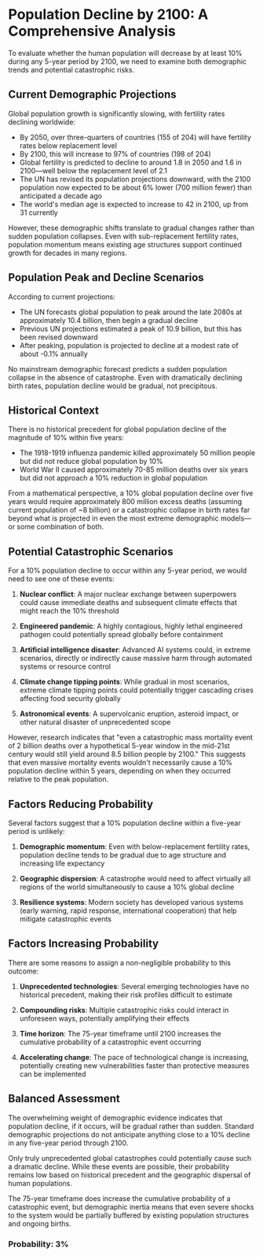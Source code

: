 # Population Decline by 2100: A Comprehensive Analysis

To evaluate whether the human population will decrease by at least 10% during any 5-year period by 2100, we need to examine both demographic trends and potential catastrophic risks.

## Current Demographic Projections

Global population growth is significantly slowing, with fertility rates declining worldwide:

- By 2050, over three-quarters of countries (155 of 204) will have fertility rates below replacement level
- By 2100, this will increase to 97% of countries (198 of 204)
- Global fertility is predicted to decline to around 1.8 in 2050 and 1.6 in 2100—well below the replacement level of 2.1
- The UN has revised its population projections downward, with the 2100 population now expected to be about 6% lower (700 million fewer) than anticipated a decade ago
- The world's median age is expected to increase to 42 in 2100, up from 31 currently

However, these demographic shifts translate to gradual changes rather than sudden population collapses. Even with sub-replacement fertility rates, population momentum means existing age structures support continued growth for decades in many regions.

## Population Peak and Decline Scenarios

According to current projections:

- The UN forecasts global population to peak around the late 2080s at approximately 10.4 billion, then begin a gradual decline
- Previous UN projections estimated a peak of 10.9 billion, but this has been revised downward
- After peaking, population is projected to decline at a modest rate of about -0.1% annually

No mainstream demographic forecast predicts a sudden population collapse in the absence of catastrophe. Even with dramatically declining birth rates, population decline would be gradual, not precipitous.

## Historical Context

There is no historical precedent for global population decline of the magnitude of 10% within five years:

- The 1918-1919 influenza pandemic killed approximately 50 million people but did not reduce global population by 10%
- World War II caused approximately 70-85 million deaths over six years but did not approach a 10% reduction in global population

From a mathematical perspective, a 10% global population decline over five years would require approximately 800 million excess deaths (assuming current population of ~8 billion) or a catastrophic collapse in birth rates far beyond what is projected in even the most extreme demographic models—or some combination of both.

## Potential Catastrophic Scenarios

For a 10% population decline to occur within any 5-year period, we would need to see one of these events:

1. **Nuclear conflict**: A major nuclear exchange between superpowers could cause immediate deaths and subsequent climate effects that might reach the 10% threshold

2. **Engineered pandemic**: A highly contagious, highly lethal engineered pathogen could potentially spread globally before containment

3. **Artificial intelligence disaster**: Advanced AI systems could, in extreme scenarios, directly or indirectly cause massive harm through automated systems or resource control

4. **Climate change tipping points**: While gradual in most scenarios, extreme climate tipping points could potentially trigger cascading crises affecting food security globally

5. **Astronomical events**: A supervolcanic eruption, asteroid impact, or other natural disaster of unprecedented scope

However, research indicates that "even a catastrophic mass mortality event of 2 billion deaths over a hypothetical 5-year window in the mid-21st century would still yield around 8.5 billion people by 2100." This suggests that even massive mortality events wouldn't necessarily cause a 10% population decline within 5 years, depending on when they occurred relative to the peak population.

## Factors Reducing Probability

Several factors suggest that a 10% population decline within a five-year period is unlikely:

1. **Demographic momentum**: Even with below-replacement fertility rates, population decline tends to be gradual due to age structure and increasing life expectancy

2. **Geographic dispersion**: A catastrophe would need to affect virtually all regions of the world simultaneously to cause a 10% global decline

3. **Resilience systems**: Modern society has developed various systems (early warning, rapid response, international cooperation) that help mitigate catastrophic events

## Factors Increasing Probability

There are some reasons to assign a non-negligible probability to this outcome:

1. **Unprecedented technologies**: Several emerging technologies have no historical precedent, making their risk profiles difficult to estimate

2. **Compounding risks**: Multiple catastrophic risks could interact in unforeseen ways, potentially amplifying their effects

3. **Time horizon**: The 75-year timeframe until 2100 increases the cumulative probability of a catastrophic event occurring

4. **Accelerating change**: The pace of technological change is increasing, potentially creating new vulnerabilities faster than protective measures can be implemented

## Balanced Assessment

The overwhelming weight of demographic evidence indicates that population decline, if it occurs, will be gradual rather than sudden. Standard demographic projections do not anticipate anything close to a 10% decline in any five-year period through 2100.

Only truly unprecedented global catastrophes could potentially cause such a dramatic decline. While these events are possible, their probability remains low based on historical precedent and the geographic dispersal of human populations.

The 75-year timeframe does increase the cumulative probability of a catastrophic event, but demographic inertia means that even severe shocks to the system would be partially buffered by existing population structures and ongoing births.

### Probability: 3%
